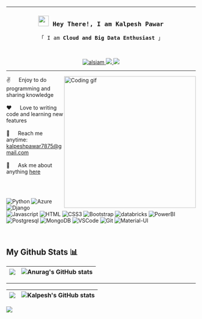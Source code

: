  
---
<!-- Intro  -->
<h3 align="center">
        <samp> <img src="https://media.giphy.com/media/hvRJCLFzcasrR4ia7z/giphy.gif" width="28"> Hey There!, I am
                <b> Kalpesh Pawar</b>
        </samp>
</h3>


<p align="center"> 
  <samp> 
    「 I am <b>Cloud and Big Data Enthusiast</b> 」
   <br>
  </samp>
</p>
<br>
<p align="center">
 <a href="https://www.linkedin.com/in/kalpesh521/" target="_blank">
  <img src="https://img.shields.io/badge/LinkedIn-0077B5?style=for-the-badge&logo=linkedin&logoColor=white" alt="alsiam"/>
 </a>
 <a href="https://medium.com/@kalpeshpawar522001/olist-e-commerce-store-big-data-driven-insights-azure-data-pipeline-for-e-commerce-revenue-8306177c193" target="_blank">
  <img src="https://img.shields.io/badge/Medium-12100E?style=for-the-badge&logo=medium&logoColor=white"></img>
 </a>
 <a href="https://leetcode.com/kalpesh521/" target="_blank">
  <img src="https://img.shields.io/badge/-LeetCode-FFA116?style=for-the-badge&logo=LeetCode&logoColor=black" />
 </a>
 
</p>
 
---

<p>
 <img align="right" width="350" src="/assets/programmer.gif" alt="Coding gif" />
  
 ✌️ &emsp; Enjoy to do programming and sharing knowledge <br/><br/>
 ❤️ &emsp; Love to writing code and learning new features<br/><br/>
 📧 &emsp; Reach me anytime: kalpeshpawar7875@gmail.com<br/><br/>
 💬 &emsp; Ask me about anything [here](https://github.com/alsiam/alsiam/issues)

</p>
<br>
<br/>
 

![Python](https://img.shields.io/badge/Python-FFD43B?style=for-the-badge&logo=python&logoColor=blue)
![Azure](https://img.shields.io/badge/microsoft%20azure-0089D6?style=for-the-badge&logo=microsoft-azure&logoColor=white)
![Django](https://img.shields.io/badge/Django-092E20?style=for-the-badge&logo=django&logoColor=white)
![Javascript](https://img.shields.io/badge/Javascript-F0DB4F?style=for-the-badge&labelColor=black&logo=javascript&logoColor=F0DB4F)
![HTML](https://img.shields.io/badge/HTML5-E34F26?style=for-the-badge&logo=html5&logoColor=white)
![CSS3](https://img.shields.io/badge/CSS3-1572B6?style=for-the-badge&logo=css3&logoColor=white)
![Bootstrap](https://img.shields.io/badge/Bootstrap-563D7C?style=for-the-badge&logo=bootstrap&logoColor=white)
![databricks](https://img.shields.io/badge/Databricks-FF3621?style=for-the-badge&logo=Databricks&logoColor=white)
![PowerBI](https://img.shields.io/badge/PowerBI-F2C811?style=for-the-badge&logo=Power%20BI&logoColor=white)
![Postgresql](https://img.shields.io/badge/PostgreSQL-316192?style=for-the-badge&logo=postgresql&logoColor=white)
![MongoDB](https://img.shields.io/badge/MongoDB-4EA94B?style=for-the-badge&logo=mongodb&logoColor=white)
![VSCode](https://img.shields.io/badge/Visual_Studio-0078d7?style=for-the-badge&logo=visual%20studio&logoColor=white)
![Git](https://img.shields.io/badge/Git-F05032?style=for-the-badge&logo=git&logoColor=white)
![Material-UI](https://img.shields.io/badge/Material%20UI-007FFF?style=for-the-badge&logo=mui&logoColor=white)

<br/>

## My Github Stats 📊
|<img src="https://github-readme-streak-stats.herokuapp.com/?user=kalpesh521&theme=algolia&hide_border=true"/>|![Anurag's GitHub stats](https://github-readme-stats.vercel.app/api?username=kalpesh521&theme=algolia&show_icons=true&hide_border=true)|
|---|---|
 
---  

|<img src="https://github-profile-summary-cards.vercel.app/api/cards/profile-details?username=kalpesh521&theme=radical"/>|![Kalpesh's GitHub stats](https://github-readme-stats.vercel.app/api/top-langs/?username=kalpesh521&show_icons=true&theme=radical&layout=compact&langs_count=30&hide_border=true&card_width=450)|
|---|---|

![](https://komarev.com/ghpvc/?username=kalpesh521&style=for-the-badge)
 
 
